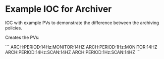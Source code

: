 # Example IOC for Archiver

IOC with example PVs to demonstrate the difference between the archiving policies.

Creates the PVs:

´´´
ARCH:PERIOD:14Hz:MONITOR:14HZ
ARCH:PERIOD:1Hz:MONITOR:14HZ
ARCH:PERIOD:14Hz:SCAN:14HZ
ARCH:PERIOD:1Hz:SCAN:14HZ
´´´